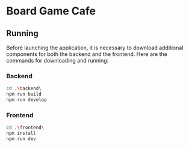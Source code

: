 # Board Game Cafe

## Running

Before launching the application, it is necessary to download additional components for both the backend and the frontend. Here are the commands for downloading and running:

### Backend

```bash
cd .\backend\
npm run build
npm run develop
```

### Frontend

```bash
cd .\frontend\
npm install
npm run dev
```

